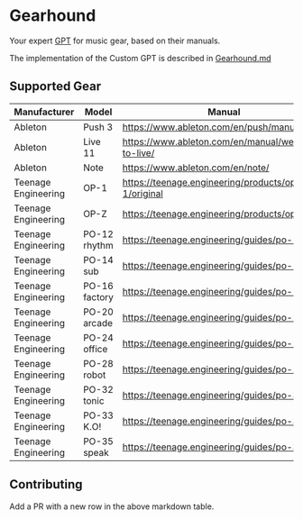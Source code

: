 # Gearhound
Your expert [GPT](https://openai.com/blog/introducing-gpts) for music gear, based on their manuals.

The implementation of the Custom GPT is described in [Gearhound.md](/Gearhound.md)

## Supported Gear

| Manufacturer | Model | Manual | Line |
|---|---|---|---|
| Ableton | Push 3 | https://www.ableton.com/en/push/manual/ | |
| Ableton | Live 11 | https://www.ableton.com/en/manual/welcome-to-live/ | |
| Ableton | Note | https://www.ableton.com/en/note/ | |
| Teenage Engineering | OP-1 | https://teenage.engineering/products/op-1/original | |
| Teenage Engineering | OP-Z | https://teenage.engineering/products/op-z/ | |
| Teenage Engineering | PO-12 rhythm | https://teenage.engineering/guides/po-12/en | Pocket Operator |
| Teenage Engineering | PO-14 sub | https://teenage.engineering/guides/po-14/en | Pocket Operator |
| Teenage Engineering | PO-16 factory | https://teenage.engineering/guides/po-16/en | Pocket Operator |
| Teenage Engineering | PO-20 arcade | https://teenage.engineering/guides/po-20/en | Pocket Operator |
| Teenage Engineering | PO-24 office | https://teenage.engineering/guides/po-24/en | Pocket Operator |
| Teenage Engineering | PO-28 robot | https://teenage.engineering/guides/po-28/en | Pocket Operator |
| Teenage Engineering | PO-32 tonic | https://teenage.engineering/guides/po-32/en | Pocket Operator |
| Teenage Engineering | PO-33 K.O! | https://teenage.engineering/guides/po-33/en | Pocket Operator |
| Teenage Engineering | PO-35 speak | https://teenage.engineering/guides/po-35/en | Pocket Operator |

## Contributing
Add a PR with a new row in the above markdown table.
